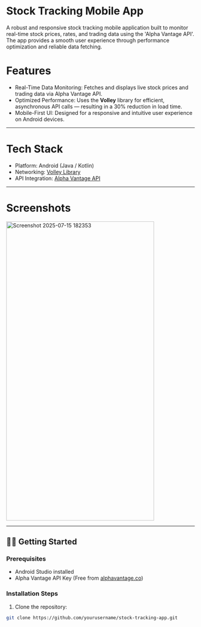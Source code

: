 # Stock Tracking Mobile App

A robust and responsive stock tracking mobile application built to monitor real-time stock prices, rates, and trading data using the 'Alpha Vantage API'. The app provides a smooth user experience through performance optimization and reliable data fetching.


# Features

- Real-Time Data Monitoring: Fetches and displays live stock prices and trading data via Alpha Vantage API.
- Optimized Performance: Uses the **Volley** library for efficient, asynchronous API calls — resulting in a 30% reduction in load time.
- Mobile-First UI: Designed for a responsive and intuitive user experience on Android devices.

---

# Tech Stack

- Platform: Android (Java / Kotlin)
- Networking: [Volley Library](https://developer.android.com/training/volley)
- API Integration: [Alpha Vantage API](https://www.alphavantage.co/)

---

# Screenshots

<img width="395" height="800" alt="Screenshot 2025-07-15 182353" src="https://github.com/user-attachments/assets/107f6852-d09e-423e-ab0c-23e56f26a3ae" />


---

## 🧑‍💻 Getting Started

### Prerequisites

- Android Studio installed
- Alpha Vantage API Key (Free from [alphavantage.co](https://www.alphavantage.co/support/#api-key))

### Installation Steps

1. Clone the repository:

```bash
git clone https://github.com/yourusername/stock-tracking-app.git

